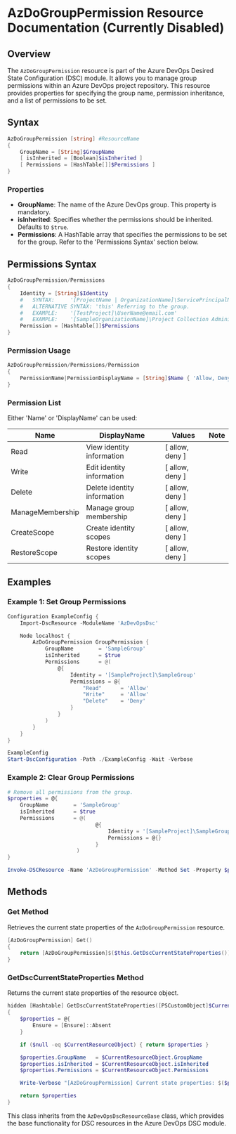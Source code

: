 # AzDoGroupPermission Resource Documentation (Currently Disabled)

## Overview

The `AzDoGroupPermission` resource is part of the Azure DevOps Desired State Configuration (DSC) module. It allows you to manage group permissions within an Azure DevOps project repository. This resource provides properties for specifying the group name, permission inheritance, and a list of permissions to be set.

## Syntax

```PowerShell
AzDoGroupPermission [string] #ResourceName
{
    GroupName = [String]$GroupName
    [ isInherited = [Boolean]$isInherited ]
    [ Permissions = [HashTable[]]$Permissions ]
}
```

### Properties

- **GroupName**: The name of the Azure DevOps group. This property is mandatory.
- **isInherited**: Specifies whether the permissions should be inherited. Defaults to `$true`.
- **Permissions**: A HashTable array that specifies the permissions to be set for the group. Refer to the 'Permissions Syntax' section below.

## Permissions Syntax

```PowerShell
AzDoGroupPermission/Permissions
{
    Identity = [String]$Identity
    #   SYNTAX:     '[ProjectName | OrganizationName]\ServicePrincipalName, UserPrincipalName, UserDisplayName, GroupDisplayName'
    #   ALTERNATIVE SYNTAX: 'this' Referring to the group.
    #   EXAMPLE:    '[TestProject]\UserName@email.com'
    #   EXAMPLE:    '[SampleOrganizationName]\Project Collection Administrators'
    Permission = [Hashtable[]]$Permissions
}
```

### Permission Usage

```PowerShell
AzDoGroupPermission/Permissions/Permission
{
    PermissionName|PermissionDisplayName = [String]$Name { 'Allow, Deny' }
}
```

### Permission List

Either 'Name' or 'DisplayName' can be used:

| Name                    | DisplayName                                          | Values          | Note             |
|-------------------------|------------------------------------------------------|-----------------|------------------|
| Read              | View identity information                                           | [ allow, deny ] | |
| Write             | Edit identity information                                                 | [ allow, deny ] |                  |
| Delete       | Delete identity information                                           | [ allow, deny ] |                  |
| ManageMembership               |  Manage group membership | [ allow, deny ] |                  |
| CreateScope            | Create identity scopes                                       | [ allow, deny ] |                  |
| RestoreScope               | Restore identity scopes                                           | [ allow, deny ] |                  |

## Examples

### Example 1: Set Group Permissions

```PowerShell
Configuration ExampleConfig {
    Import-DscResource -ModuleName 'AzDevOpsDsc'

    Node localhost {
        AzDoGroupPermission GroupPermission {
            GroupName        = 'SampleGroup'
            isInherited      = $true
            Permissions      = @(
                @{
                    Identity = '[SampleProject]\SampleGroup'
                    Permissions = @{
                        "Read"      = 'Allow'
                        "Write"     = 'Allow'
                        "Delete"    = 'Deny'
                    }
                }
            )
        }
    }
}

ExampleConfig
Start-DscConfiguration -Path ./ExampleConfig -Wait -Verbose
```

### Example 2: Clear Group Permissions

```PowerShell
# Remove all permissions from the group.
$properties = @{
    GroupName        = 'SampleGroup'
    isInherited      = $true
    Permissions      = @(
                            @{
                                Identity = '[SampleProject]\SampleGroup'
                                Permissions = @{}
                            }
                      )
}

Invoke-DSCResource -Name 'AzDoGroupPermission' -Method Set -Property $properties -ModuleName 'AzureDevOpsDsc'
```

## Methods

### Get Method

Retrieves the current state properties of the `AzDoGroupPermission` resource.

```PowerShell
[AzDoGroupPermission] Get()
{
    return [AzDoGroupPermission]$($this.GetDscCurrentStateProperties())
}
```

### GetDscCurrentStateProperties Method

Returns the current state properties of the resource object.

```PowerShell
hidden [Hashtable] GetDscCurrentStateProperties([PSCustomObject]$CurrentResourceObject)
{
    $properties = @{
        Ensure = [Ensure]::Absent
    }

    if ($null -eq $CurrentResourceObject) { return $properties }

    $properties.GroupName   = $CurrentResourceObject.GroupName
    $properties.isInherited = $CurrentResourceObject.isInherited
    $properties.Permissions = $CurrentResourceObject.Permissions

    Write-Verbose "[AzDoGroupPermission] Current state properties: $($properties | Out-String)"

    return $properties
}
```

This class inherits from the `AzDevOpsDscResourceBase` class, which provides the base functionality for DSC resources in the Azure DevOps DSC module.
